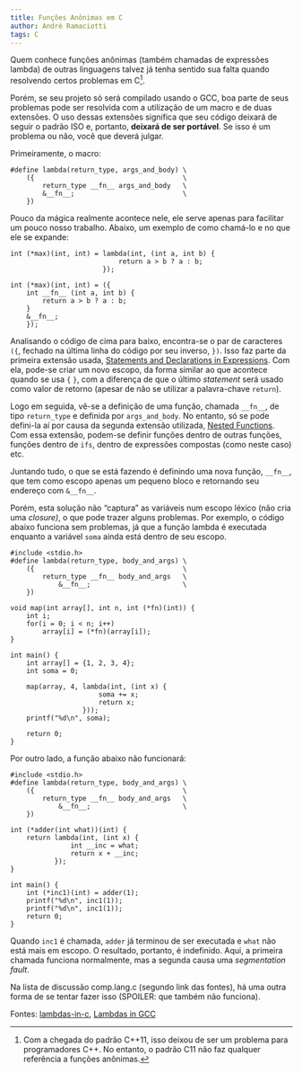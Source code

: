 ```yaml
---
title: Funções Anônimas em C
author: André Ramaciotti
tags: C
---
```


Quem conhece funções anônimas (também chamadas de expressões lambda) de outras
linguagens talvez já tenha sentido sua falta quando resolvendo certos problemas
em C[^l1].

[^l1]: Com a chegada do padrão C++11, isso deixou de ser um problema para
programadores C++.  No entanto, o padrão C11 não faz qualquer referência a
funções anônimas.

Porém, se seu projeto só será compilado usando o GCC, boa parte de seus
problemas pode ser resolvida com a utilização de um macro e de duas extensões. O
uso dessas extensões significa que seu código deixará de seguir o padrão ISO e,
portanto, **deixará de ser portável**. Se isso é um problema ou não, você que
deverá julgar.

Primeiramente, o macro:

~~~~ {.C}
#define lambda(return_type, args_and_body) \
    ({                                     \
        return_type __fn__ args_and_body   \
        &__fn__;                           \
    })
~~~~

Pouco da mágica realmente acontece nele, ele serve apenas para facilitar um
pouco nosso trabalho. Abaixo, um exemplo de como chamá-lo e no que ele se
expande:

~~~~ {.C}
int (*max)(int, int) = lambda(int, (int a, int b) {
                           return a > b ? a : b;
                       });

int (*max)(int, int) = ({
    int __fn__ (int a, int b) {
        return a > b ? a : b;
    }
    &__fn__;
    });
~~~~

Analisando o código de cima para baixo, encontra-se o par de caracteres `({`,
fechado na última linha do código por seu inverso, `})`. Isso faz parte da
primeira extensão usada, [Statements and Declarations in Expressions][SDE]. Com
ela, pode-se criar um novo escopo, da forma similar ao que acontece quando se
usa `{` `}`, com a diferença de que o último *statement* será usado como valor
de retorno (apesar de não se utilizar a palavra-chave `return`).

[SDE]: http://gcc.gnu.org/onlinedocs/gcc/Statement-Exprs.html

Logo em seguida, vê-se a definição de uma função, chamada `__fn__`, de tipo
`return_type` e definida por `args_and_body`. No entanto, só se pode defini-la
aí por causa da segunda extensão utilizada, [Nested Functions][NF]. Com essa
extensão, podem-se definir funções dentro de outras funções, funções dentro de
`ifs`, dentro de expressões compostas (como neste caso) etc.

[NF]: http://gcc.gnu.org/onlinedocs/gcc/Nested-Functions.html


Juntando tudo, o que se está fazendo é definindo uma nova função, `__fn__`, que
tem como escopo apenas um pequeno bloco e retornando seu endereço com `&__fn__`.

Porém, esta solução não “captura” as variáveis num escopo léxico (não cria uma
*closure)*, o que pode trazer alguns problemas. Por exemplo, o código abaixo
funciona sem problemas, já que a função lambda é executada enquanto a variável
`soma` ainda está dentro de seu escopo.

~~~~{.C}
#include <stdio.h>
#define lambda(return_type, body_and_args) \
    ({                                     \
        return_type __fn__ body_and_args   \
            &__fn__;                       \
    })

void map(int array[], int n, int (*fn)(int)) {
    int i;
    for(i = 0; i < n; i++)
        array[i] = (*fn)(array[i]);
}

int main() {
    int array[] = {1, 2, 3, 4};
    int soma = 0;

    map(array, 4, lambda(int, (int x) {
                      soma += x;
                      return x;
                  }));
    printf("%d\n", soma);

    return 0;
}
~~~~

Por outro lado, a função abaixo não funcionará:

~~~~{.C}
#include <stdio.h>
#define lambda(return_type, body_and_args) \
    ({                                     \
        return_type __fn__ body_and_args   \
            &__fn__;                       \
    })

int (*adder(int what))(int) {
    return lambda(int, (int x) {
               int __inc = what;
               return x + __inc;
           });
}

int main() {
    int (*inc1)(int) = adder(1);
    printf("%d\n", inc1(1));
    printf("%d\n", inc1(1));
    return 0;
}
~~~~

Quando `inc1` é chamada, `adder` já terminou de ser executada e `what` não está
mais em escopo. O resultado, portanto, é indefinido. Aqui, a primeira chamada
funciona normalmente, mas a segunda causa uma *segmentation fault*.

Na lista de discussão comp.lang.c (segundo link das fontes), há uma outra forma
de se tentar fazer isso (SPOILER: que também não funciona).

Fontes: [lambdas-in-c][LIC], [Lambdas in GCC][LIG]

[LIC]: http://walfield.org/blog/2010/08/25/lambdas-in-c.html
[LIG]: http://groups.google.com/group/comp.lang.c/browse_thread/thread/fd82dc3d97ea87ff/8b01e62f2feae4f0?lnk=gst&pli=1

